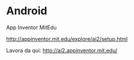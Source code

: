 # Android

App Inventor MitEdu

http://appinventor.mit.edu/explore/ai2/setup.html

Lavora da qui:
http://ai2.appinventor.mit.edu/
